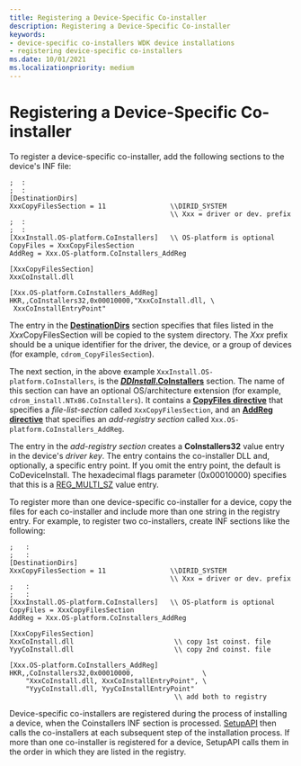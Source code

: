 ```yaml
---
title: Registering a Device-Specific Co-installer
description: Registering a Device-Specific Co-installer
keywords:
- device-specific co-installers WDK device installations
- registering device-specific co-installers
ms.date: 10/01/2021
ms.localizationpriority: medium
---
```


# Registering a Device-Specific Co-installer

To register a device-specific co-installer, add the following sections to the device's INF file:

```inf
;  :
;  :
[DestinationDirs]
XxxCopyFilesSection = 11                \\DIRID_SYSTEM
                                        \\ Xxx = driver or dev. prefix
;  :
;  :
[XxxInstall.OS-platform.CoInstallers]   \\ OS-platform is optional
CopyFiles = XxxCopyFilesSection
AddReg = Xxx.OS-platform.CoInstallers_AddReg
 
[XxxCopyFilesSection]
XxxCoInstall.dll
 
[Xxx.OS-platform.CoInstallers_AddReg]
HKR,,CoInstallers32,0x00010000,"XxxCoInstall.dll, \
 XxxCoInstallEntryPoint"
```

The entry in the [**DestinationDirs**](./inf-destinationdirs-section.md) section specifies that files listed in the *Xxx*CopyFilesSection will be copied to the system directory.
The *Xxx* prefix should be a unique identifier for the driver, the device, or a group of devices (for example, `cdrom_CopyFilesSection`).

The next section, in the above example `XxxInstall.OS-platform.CoInstallers`, is the [***DDInstall*.CoInstallers**](inf-ddinstall-coinstallers-section.md) section.
The name of this section can have an optional OS/architecture extension (for example, `cdrom_install.NTx86.CoInstallers`).
It contains a [**CopyFiles directive**](./inf-copyfiles-directive.md) that specifies a *file-list-section* called `XxxCopyFilesSection`, and an [**AddReg directive**](./inf-addreg-directive.md) that specifies an *add-registry section* called `Xxx.OS-platform.CoInstallers_AddReg`.

The entry in the *add-registry section* creates a **CoInstallers32** value entry in the device's *driver key*.
The entry contains the co-installer DLL and, optionally, a specific entry point.
If you omit the entry point, the default is CoDeviceInstall.
The hexadecimal flags parameter (0x00010000) specifies that this is a [REG_MULTI_SZ](/windows/desktop/SysInfo/registry-value-types) value entry.

To register more than one device-specific co-installer for a device, copy the files for each co-installer and include more than one string in the registry entry.
For example, to register two co-installers, create INF sections like the following:

```inf
;   :
;   :
[DestinationDirs]
XxxCopyFilesSection = 11                \\DIRID_SYSTEM
                                        \\ Xxx = driver or dev. prefix
;   :
;   :
[XxxInstall.OS-platform.CoInstallers]   \\ OS-platform is optional
CopyFiles = XxxCopyFilesSection
AddReg = Xxx.OS-platform.CoInstallers_AddReg
 
[XxxCopyFilesSection]
XxxCoInstall.dll                         \\ copy 1st coinst. file
YyyCoInstall.dll                         \\ copy 2nd coinst. file
 
[Xxx.OS-platform.CoInstallers_AddReg]
HKR,,CoInstallers32,0x00010000,                 \
    "XxxCoInstall.dll, XxxCoInstallEntryPoint", \
    "YyyCoInstall.dll, YyyCoInstallEntryPoint"
                                         \\ add both to registry
```

Device-specific co-installers are registered during the process of installing a device, when the Coinstallers INF section is processed.
[SetupAPI](./setupapi.md) then calls the co-installers at each subsequent step of the installation process.
If more than one co-installer is registered for a device, SetupAPI calls them in the order in which they are listed in the registry.
